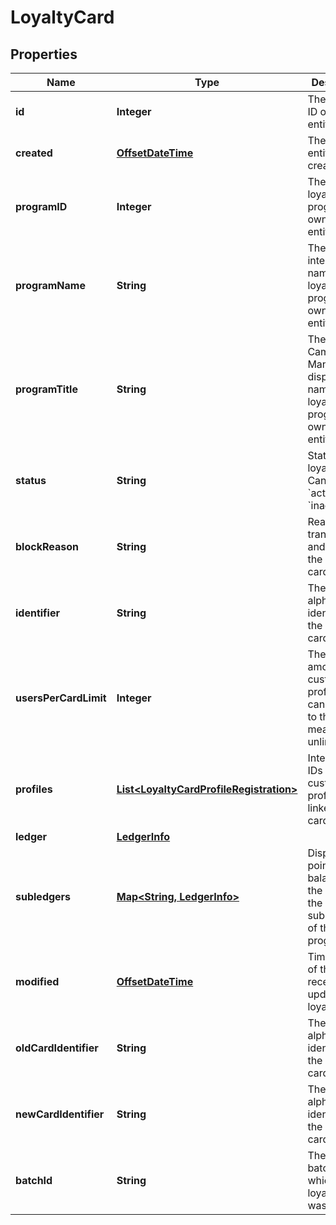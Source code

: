 

# LoyaltyCard

## Properties

Name | Type | Description | Notes
------------ | ------------- | ------------- | -------------
**id** | **Integer** | The internal ID of this entity. | 
**created** | [**OffsetDateTime**](OffsetDateTime.md) | The time this entity was created. | 
**programID** | **Integer** | The ID of the loyalty program that owns this entity. | 
**programName** | **String** | The integration name of the loyalty program that owns this entity. |  [optional]
**programTitle** | **String** | The Campaign Manager-displayed name of the loyalty program that owns this entity. |  [optional]
**status** | **String** | Status of the loyalty card. Can be &#x60;active&#x60; or &#x60;inactive&#x60;.  | 
**blockReason** | **String** | Reason for transferring and blocking the loyalty card.  |  [optional]
**identifier** | **String** | The alphanumeric identifier of the loyalty card.  | 
**usersPerCardLimit** | **Integer** | The max amount of customer profiles that can be linked to the card. 0 means unlimited.  | 
**profiles** | [**List&lt;LoyaltyCardProfileRegistration&gt;**](LoyaltyCardProfileRegistration.md) | Integration IDs of the customers profiles linked to the card. |  [optional]
**ledger** | [**LedgerInfo**](LedgerInfo.md) |  |  [optional]
**subledgers** | [**Map&lt;String, LedgerInfo&gt;**](LedgerInfo.md) | Displays point balances of the card in the subledgers of the loyalty program. |  [optional]
**modified** | [**OffsetDateTime**](OffsetDateTime.md) | Timestamp of the most recent update of the loyalty card. |  [optional]
**oldCardIdentifier** | **String** | The alphanumeric identifier of the loyalty card.  |  [optional]
**newCardIdentifier** | **String** | The alphanumeric identifier of the loyalty card.  |  [optional]
**batchId** | **String** | The ID of the batch in which the loyalty card was created. |  [optional]



